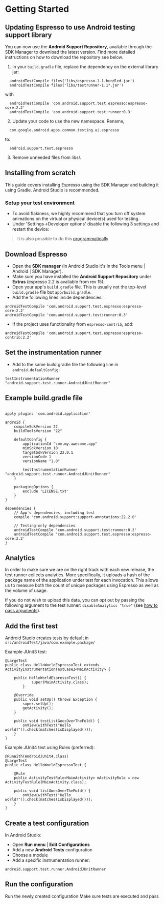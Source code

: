 # Getting Started #

## Updating Espresso to use Android testing support library ##

You can now use the **Android Support Repository**, available through the SDK Manager to download the latest version. Find more detailed instructions on how to download the repository see below.

1. In your `build.gradle` file, replace the dependency on the external library jar:
```
  androidTestCompile files('libs/espresso-1.1-bundled.jar')  
  androidTestCompile files('libs/testrunner-1.1*.jar')
```
with
```
  androidTestCompile 'com.android.support.test.espresso:espresso-core:2.2'
  androidTestCompile 'com.android.support.test:runner:0.3'
```

2. Update your code to use the new namespace. Rename,
```
  com.google.android.apps.common.testing.ui.espresso
```

to:

```
  android.support.test.espresso
```


3. Remove unneeded files from libs/.

## Installing from scratch ##

This guide covers installing Espresso using the SDK Manager and building it using Gradle. Android Studio is recommended.

### Setup your test environment ###

  * To avoid flakiness, we highly recommend that you turn off system animations on the virtual or physical device(s) used for testing.
  * Under 'Settings->Developer options' disable the following 3 settings and restart the device:
> It is also possible to do this [programmatically](https://code.google.com/p/android-test-kit/wiki/DisablingAnimations).

## Download Espresso ##
  * Open the **SDK manager** (in Android Studio it's in the Tools menu | Android | SDK Manager).
  * Make sure you have installed the **Android Support Repository** under **Extras** (espresso 2.2 is available from rev 15).
  * Open your app's `build.gradle` file. This is usually not the top-level `build.gradle` file but `app/build.gradle`.
  * Add the following lines inside dependencies:
```
androidTestCompile 'com.android.support.test.espresso:espresso-core:2.2'
androidTestCompile 'com.android.support.test:runner:0.3'
```
  * If the project uses functionality from `espresso-contrib`, add:
```
androidTestCompile 'com.android.support.test.espresso:espresso-contrib:2.2'
```

## Set the instrumentation runner ##
  * Add to the same build.gradle file the following line in `android.defaultConfig`:
```
testInstrumentationRunner 
"android.support.test.runner.AndroidJUnitRunner"
```

## Example build.gradle file ##
```

apply plugin: 'com.android.application'

android {
    compileSdkVersion 22
    buildToolsVersion "22"

    defaultConfig {
        applicationId "com.my.awesome.app"
        minSdkVersion 10
        targetSdkVersion 22.0.1
        versionCode 1
        versionName "1.0"

        testInstrumentationRunner "android.support.test.runner.AndroidJUnitRunner"
    }

    packagingOptions {
        exclude 'LICENSE.txt'
    }
}

dependencies {
    // App's dependencies, including test
    compile 'com.android.support:support-annotations:22.2.0'

    // Testing-only dependencies
    androidTestCompile 'com.android.support.test:runner:0.3'
    androidTestCompile 'com.android.support.test.espresso:espresso-core:2.2'
}

```


## Analytics ##

In order to make sure we are on the right track with each new release, the test runner collects analytics. More specifically, it uploads a hash of the package name of the application under test for each invocation. This allows us to measure both the count of unique packages using Espresso as well as the volume of usage.

If you do not wish to upload this data, you can opt out by passing the following argument to the test runner: `disableAnalytics "true"` (see [how to pass arguments](http://developer.android.com/reference/android/test/InstrumentationTestRunner.html)).

## Add the first test ##

Android Studio creates tests by default in `src/androidTest/java/com.example.package/`

Example JUnit3 test:
```
@LargeTest
public class HelloWorldEspressoTest extends ActivityInstrumentationTestCase2<MainActivity> {

    public HelloWorldEspressoTest() {
            super(MainActivity.class);
        }

    @Override
    public void setUp() throws Exception {
        super.setUp();
        getActivity();
    }

    public void testListGoesOverTheFold() {
        onView(withText("Hello world!")).check(matches(isDisplayed()));
    }
}
```

Example JUnit4 test using Rules (preferred):

```
@RunWith(AndroidJUnit4.class)
@LargeTest
public class HelloWorldEspressoTest {

    @Rule
    public ActivityTestRule<MainActivity> mActivityRule = new ActivityTestRule(MainActivity.class);

    public void listGoesOverTheFold() {
        onView(withText("Hello world!")).check(matches(isDisplayed()));
    }
}
```


## Create a test configuration ##
In Android Studio:
  * Open **Run menu** | **Edit Configurations**
  * Add a new **Android Tests** configuration
  * Choose a module
  * Add a specific instrumentation runner:
```
android.support.test.runner.AndroidJUnitRunner
```

## Run the configuration ##

Run the newly created configuration
Make sure tests are executed and pass